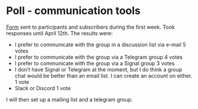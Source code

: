 # Poll - communication tools

[Form](https://forms.gle/EyXP9MMoDTdN3DpLA) sent to participants and subscribers during the first week. Took responses until April 12th. The results were:

- I prefer to communicate with the group in a discussion list via e-mail 5 votes
- I prefer to communicate with the group via a Telegram group 4 votes
- I prefer to communicate with the group via a Signal group 3 votes
- I don’t have Signal or Telegram at the moment, but I do think a group chat would be better than an email list. I can create an account on either.  1 vote
- Slack or Discord 1 vote

I will then set up a mailing list and a telegram group.
